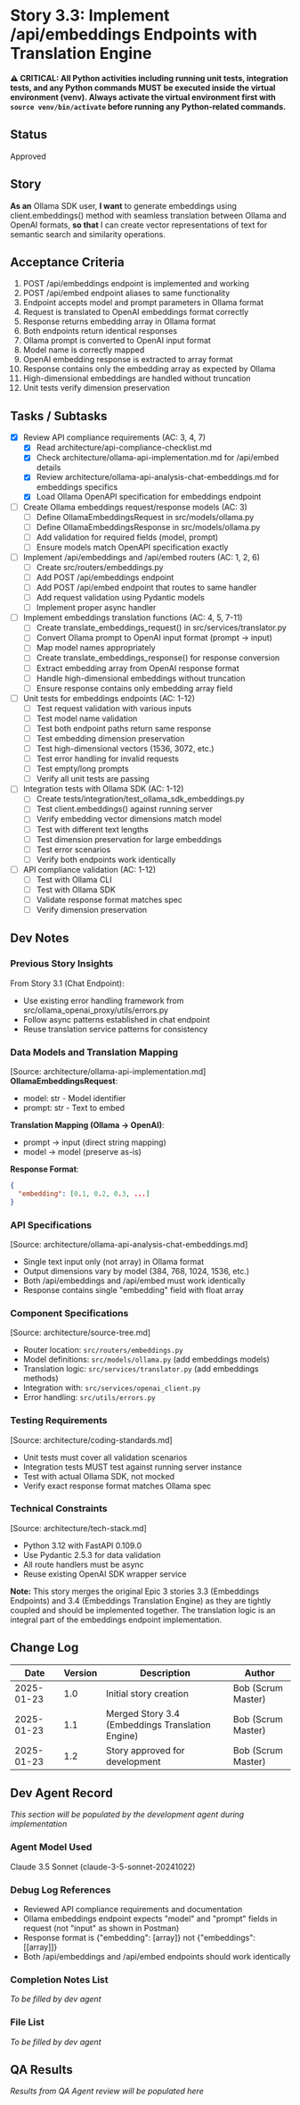 # Story 3.3: Implement /api/embeddings Endpoints with Translation Engine

**⚠️ CRITICAL: All Python activities including running unit tests, integration tests, and any Python commands MUST be executed inside the virtual environment (venv). Always activate the virtual environment first with `source venv/bin/activate` before running any Python-related commands.**

## Status
Approved

## Story
**As an** Ollama SDK user,
**I want** to generate embeddings using client.embeddings() method with seamless translation between Ollama and OpenAI formats,
**so that** I can create vector representations of text for semantic search and similarity operations.

## Acceptance Criteria
1. POST /api/embeddings endpoint is implemented and working
2. POST /api/embed endpoint aliases to same functionality  
3. Endpoint accepts model and prompt parameters in Ollama format
4. Request is translated to OpenAI embeddings format correctly
5. Response returns embedding array in Ollama format
6. Both endpoints return identical responses
7. Ollama prompt is converted to OpenAI input format
8. Model name is correctly mapped
9. OpenAI embedding response is extracted to array format
10. Response contains only the embedding array as expected by Ollama
11. High-dimensional embeddings are handled without truncation
12. Unit tests verify dimension preservation

## Tasks / Subtasks
- [x] Review API compliance requirements (AC: 3, 4, 7)
  - [x] Read architecture/api-compliance-checklist.md
  - [x] Check architecture/ollama-api-implementation.md for /api/embed details
  - [x] Review architecture/ollama-api-analysis-chat-embeddings.md for embeddings specifics
  - [x] Load Ollama OpenAPI specification for embeddings endpoint
- [ ] Create Ollama embeddings request/response models (AC: 3)
  - [ ] Define OllamaEmbeddingsRequest in src/models/ollama.py
  - [ ] Define OllamaEmbeddingsResponse in src/models/ollama.py  
  - [ ] Add validation for required fields (model, prompt)
  - [ ] Ensure models match OpenAPI specification exactly
- [ ] Implement /api/embeddings and /api/embed routers (AC: 1, 2, 6)
  - [ ] Create src/routers/embeddings.py
  - [ ] Add POST /api/embeddings endpoint
  - [ ] Add POST /api/embed endpoint that routes to same handler
  - [ ] Add request validation using Pydantic models
  - [ ] Implement proper async handler
- [ ] Implement embeddings translation functions (AC: 4, 5, 7-11)
  - [ ] Create translate_embeddings_request() in src/services/translator.py
  - [ ] Convert Ollama prompt to OpenAI input format (prompt → input)
  - [ ] Map model names appropriately
  - [ ] Create translate_embeddings_response() for response conversion
  - [ ] Extract embedding array from OpenAI response format
  - [ ] Handle high-dimensional embeddings without truncation
  - [ ] Ensure response contains only embedding array field
- [ ] Unit tests for embeddings endpoints (AC: 1-12)
  - [ ] Test request validation with various inputs
  - [ ] Test model name validation
  - [ ] Test both endpoint paths return same response
  - [ ] Test embedding dimension preservation
  - [ ] Test high-dimensional vectors (1536, 3072, etc.)
  - [ ] Test error handling for invalid requests
  - [ ] Test empty/long prompts
  - [ ] Verify all unit tests are passing
- [ ] Integration tests with Ollama SDK (AC: 1-12)
  - [ ] Create tests/integration/test_ollama_sdk_embeddings.py
  - [ ] Test client.embeddings() against running server
  - [ ] Verify embedding vector dimensions match model
  - [ ] Test with different text lengths
  - [ ] Test dimension preservation for large embeddings
  - [ ] Test error scenarios
  - [ ] Verify both endpoints work identically
- [ ] API compliance validation (AC: 1-12)
  - [ ] Test with Ollama CLI
  - [ ] Test with Ollama SDK
  - [ ] Validate response format matches spec
  - [ ] Verify dimension preservation

## Dev Notes

### Previous Story Insights
From Story 3.1 (Chat Endpoint):
- Use existing error handling framework from src/ollama_openai_proxy/utils/errors.py
- Follow async patterns established in chat endpoint
- Reuse translation service patterns for consistency

### Data Models and Translation Mapping
[Source: architecture/ollama-api-implementation.md]
**OllamaEmbeddingsRequest**:
- model: str - Model identifier
- prompt: str - Text to embed

**Translation Mapping (Ollama → OpenAI)**:
- prompt → input (direct string mapping)
- model → model (preserve as-is)

**Response Format**:
```json
{
  "embedding": [0.1, 0.2, 0.3, ...]
}
```

### API Specifications
[Source: architecture/ollama-api-analysis-chat-embeddings.md]
- Single text input only (not array) in Ollama format
- Output dimensions vary by model (384, 768, 1024, 1536, etc.)
- Both /api/embeddings and /api/embed must work identically
- Response contains single "embedding" field with float array

### Component Specifications
[Source: architecture/source-tree.md]
- Router location: `src/routers/embeddings.py`
- Model definitions: `src/models/ollama.py` (add embeddings models)
- Translation logic: `src/services/translator.py` (add embeddings methods)
- Integration with: `src/services/openai_client.py`
- Error handling: `src/utils/errors.py`

### Testing Requirements
[Source: architecture/coding-standards.md]
- Unit tests must cover all validation scenarios
- Integration tests MUST test against running server instance
- Test with actual Ollama SDK, not mocked
- Verify exact response format matches Ollama spec

### Technical Constraints
[Source: architecture/tech-stack.md]
- Python 3.12 with FastAPI 0.109.0
- Use Pydantic 2.5.3 for data validation
- All route handlers must be async
- Reuse existing OpenAI SDK wrapper service

**Note:** This story merges the original Epic 3 stories 3.3 (Embeddings Endpoints) and 3.4 (Embeddings Translation Engine) as they are tightly coupled and should be implemented together. The translation logic is an integral part of the embeddings endpoint implementation.

## Change Log
| Date | Version | Description | Author |
|------|---------|-------------|--------|
| 2025-01-23 | 1.0 | Initial story creation | Bob (Scrum Master) |
| 2025-01-23 | 1.1 | Merged Story 3.4 (Embeddings Translation Engine) | Bob (Scrum Master) |
| 2025-01-23 | 1.2 | Story approved for development | Bob (Scrum Master) |

## Dev Agent Record
*This section will be populated by the development agent during implementation*

### Agent Model Used
Claude 3.5 Sonnet (claude-3-5-sonnet-20241022)

### Debug Log References
- Reviewed API compliance requirements and documentation
- Ollama embeddings endpoint expects "model" and "prompt" fields in request (not "input" as shown in Postman)
- Response format is {"embedding": [array]} not {"embeddings": [[array]]}
- Both /api/embeddings and /api/embed endpoints should work identically

### Completion Notes List
*To be filled by dev agent*

### File List
*To be filled by dev agent*

## QA Results
*Results from QA Agent review will be populated here*